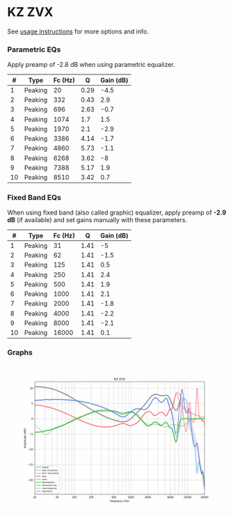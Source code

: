 # KZ ZVX
See [usage instructions](https://github.com/jaakkopasanen/AutoEq#usage) for more options and info.

### Parametric EQs
Apply preamp of -2.8 dB when using parametric equalizer.

|   # | Type    |   Fc (Hz) |    Q |   Gain (dB) |
|-----|---------|-----------|------|-------------|
|   1 | Peaking |        20 | 0.29 |        -4.5 |
|   2 | Peaking |       332 | 0.43 |         2.9 |
|   3 | Peaking |       696 | 2.63 |        -0.7 |
|   4 | Peaking |      1074 | 1.7  |         1.5 |
|   5 | Peaking |      1970 | 2.1  |        -2.9 |
|   6 | Peaking |      3386 | 4.14 |        -1.7 |
|   7 | Peaking |      4860 | 5.73 |        -1.1 |
|   8 | Peaking |      6268 | 3.62 |        -8   |
|   9 | Peaking |      7388 | 5.17 |         1.9 |
|  10 | Peaking |      8510 | 3.42 |         0.7 |

### Fixed Band EQs
When using fixed band (also called graphic) equalizer, apply preamp of **-2.9 dB** (if available) and set gains manually with these parameters.

|   # | Type    |   Fc (Hz) |    Q |   Gain (dB) |
|-----|---------|-----------|------|-------------|
|   1 | Peaking |        31 | 1.41 |        -5   |
|   2 | Peaking |        62 | 1.41 |        -1.5 |
|   3 | Peaking |       125 | 1.41 |         0.5 |
|   4 | Peaking |       250 | 1.41 |         2.4 |
|   5 | Peaking |       500 | 1.41 |         1.9 |
|   6 | Peaking |      1000 | 1.41 |         2.1 |
|   7 | Peaking |      2000 | 1.41 |        -1.8 |
|   8 | Peaking |      4000 | 1.41 |        -2.2 |
|   9 | Peaking |      8000 | 1.41 |        -2.1 |
|  10 | Peaking |     16000 | 1.41 |         0.1 |

### Graphs
![](./KZ%20ZVX.png)
